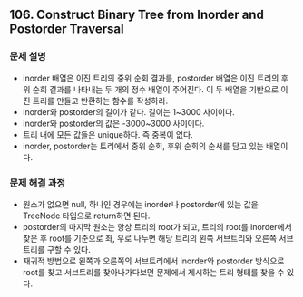 ## 106. Construct Binary Tree from Inorder and Postorder Traversal
### 문제 설명
- inorder 배열은 이진 트리의 중위 순회 결과를, postorder 배열은 이진 트리의 후위 순회 결과를 나타내는 두 개의 정수 배열이 주어진다. 이 두 배열을 기반으로 이진 트리를 만들고 반환하는 함수를 작성하라.
- inorder와 postorder의 길이가 같다. 길이는 1~3000 사이이다.
- inorder와 postorder의 값은 -3000~3000 사이이다.
- 트리 내에 모든 값들은 unique하다. 즉 중복이 없다.
- inorder, postorder는 트리에서 중위 순회, 후위 순회의 순서를 담고 있는 배열이다.
​
### 문제 해결 과정
- 원소가 없으면 null, 하나인 경우에는 inorder나 postorder에 있는 값을 TreeNode 타입으로 return하면 된다.
- postorder의 마지막 원소는 항상 트리의 root가 되고, 트리의 root를 inorder에서 찾은 후 root를 기준으로 좌, 우로 나누면 해당 트리의 왼쪽 서브트리와 오른쪽 서브트리를 구할 수 있다.
- 재귀적 방법으로 왼쪽과 오른쪽의 서브트리에서 inorder와 postorder 방식으로 root를 찾고 서브트리를 찾아나가다보면 문제에서 제시하는 트리 형태를 찾을 수 있다.